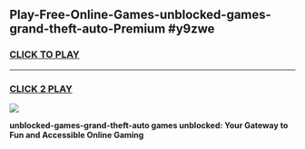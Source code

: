 
## Play-Free-Online-Games-unblocked-games-grand-theft-auto-Premium #y9zwe
<h3>
<a href="https://premium.freeplayer.one?title=unblocked-games-grand-theft-auto&ref=8M">CLICK TO PLAY</a></h3>
<hr>

<h3>
<a href="https://premium.freeplayer.one?title=unblocked-games-grand-theft-auto&ref=8M">CLICK 2 PLAY</a>
  
</h3>

<a href="https://premium.freeplayer.one?title=unblocked-games-grand-theft-auto&ref=8M"><img src="https://clearcache.store/games.png"></a>


**unblocked-games-grand-theft-auto games unblocked: Your Gateway to Fun and Accessible Online Gaming**
